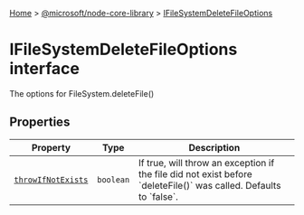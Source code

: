 [Home](./index) &gt; [@microsoft/node-core-library](./node-core-library.md) &gt; [IFileSystemDeleteFileOptions](./node-core-library.ifilesystemdeletefileoptions.md)

# IFileSystemDeleteFileOptions interface

The options for FileSystem.deleteFile()

## Properties

|  Property | Type | Description |
|  --- | --- | --- |
|  [`throwIfNotExists`](./node-core-library.ifilesystemdeletefileoptions.throwifnotexists.md) | `boolean` | If true, will throw an exception if the file did not exist before \`deleteFile()\` was called. Defaults to \`false\`. |

